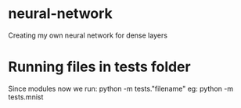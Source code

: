 # neural-network
Creating my own neural network for dense layers

# Running files in tests folder
Since modules now we run: python -m tests."filename"
eg: python -m tests.mnist